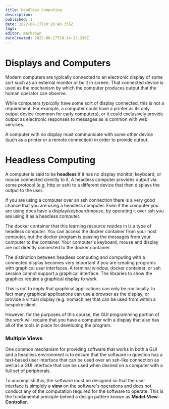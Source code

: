 ```yaml
---
title: Headless Computing
description: 
published: 1
date: 2022-08-17T19:26:40.356Z
tags: 
editor: markdown
dateCreated: 2022-08-17T18:14:23.319Z
---
```



# Displays and Computers

Modern computers are typically connected to an electronic display of some sort such as an external monitor or built in screen. That connected device is used as the mechanism by which the computer produces output that the human operator can observe.

While computers *typically* have some sort of display connected, this is not a requirement. For example, a computer could have a printer as its only output device (common for early computers), or it could exclusively provide output as electronic responses to messages as is common with web services.

A computer with no display must communicate with some other device (such as a printer or a remote connection) in order to provide output.  

# Headless Computing

A computer is said to be **headless** if it has no display monitor, keyboard, or mouse connected directly to it. A headless computer provides output via some protocol (e.g. http or ssh) to a different device that then displays the output to the user.

If you are using a computer over an ssh connection there is a very good chance that you are using a headless computer.   Even if the computer you are using does have a display/keyboard/mouse, by operating it over ssh you are using it as a headless computer.

The docker container that this learning resource resides in is a type of headless computer. You can access the docker container from your host computer, but the docker program is passing the messages from your computer to the container.  Your computer's keyboard, mouse and display are not directly connected to the docker container.

The distinction between headless computing and computing with a connected display becomes very important if you are creating programs with graphical user interfaces. A terminal window, docker container, or ssh session cannot support a graphical interface. The libraries to show the graphics require a graphical display to work.  

This is not to imply that graphical applications can only be run locally.  In fact many graphical applications can use a browser as the display, or provide a virtual display (e.g. nomachine) that can be used from within a bespoke client.

However, for the purposes of this course, the GUI programming portion of the work will require that you have a computer with a display that also has all of the tools in place for developing the program.   

### Multiple Views
  
One common mechanism for providing software that works in both a GUI and a headless environment is to ensure that the software in question has a text-based user interface that can be used over an ssh-like connection as well as a GUI interface that can be used when desired on a computer with a full set of peripherals.

To accomplish this, the software must be designed so that the user interface is simplely a **view** on the software's operations and does not conduct any of the computation required for the software to operate.  This is the fundamental principle behind a design pattern known as **Model-View-Controller**.


